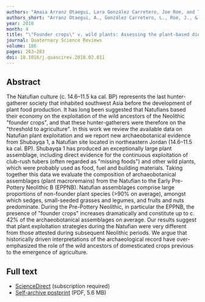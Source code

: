 ```yaml
---
authors: "Amaia Arranz Otaegui, Lara González Carretero, Joe Roe, and Tobias Richter"
authors_short: "Arranz Otaegui, A., González Carretero, L., Roe, J., & Richter, T."
year: 2018
month: 4
title: "\"Founder crops\" v. wild plants: Assessing the plant-based diet of the last hunter-gatherers in southwest Asia"
journal: Quaternary Science Reviews
volume: 186
pages: 263–283
doi: 10.1016/j.quascirev.2018.02.011
---
```


## Abstract

The Natufian culture (c. 14.6–11.5 ka cal. BP) represents the last hunter-gatherer society that inhabited southwest Asia before the development of plant food production. It has long been suggested that Natufians based their economy on the exploitation of the wild ancestors of the Neolithic "founder crops", and that these hunter-gatherers were therefore on the "threshold to agriculture". In this work we review the available data on Natufian plant exploitation and we report new archaeobotanical evidence from Shubayqa 1, a Natufian site located in northeastern Jordan (14.6–11.5 ka cal. BP). Shubayqa 1 has produced an exceptionally large plant assemblage, including direct evidence for the continuous exploitation of club-rush tubers (often regarded as "missing foods") and other wild plants, which were probably used as food, fuel and building materials. Taking together this data we evaluate the composition of archaeobotanical assemblages (plant macroremains) from the Natufian to the Early Pre-Pottery Neolithic B (EPPNB). Natufian assemblages comprise large proportions of non-founder plant species (>90% on average), amongst which sedges, small-seeded grasses and legumes, and fruits and nuts predominate. During the Pre-Pottery Neolithic, in particular the EPPNB, the presence of "founder crops" increases dramatically and constitute up to c. 42% of the archaeobotanical assemblages on average. Our results suggest that plant exploitation strategies during the Natufian were very different from those attested during subsequent Neolithic periods. We argue that historically driven interpretations of the archaeological record have over-emphasized the role of the wild ancestors of domesticated crops previous to the emergence of agriculture.

## Full text

* [ScienceDirect](https://www.sciencedirect.com/science/article/abs/pii/S0277379117306145) (subscription required)
* [Self-archive postprint](/pdf/Arranz_Otaegui_et_al_2018.pdf) (PDF, 5.6 MB)
